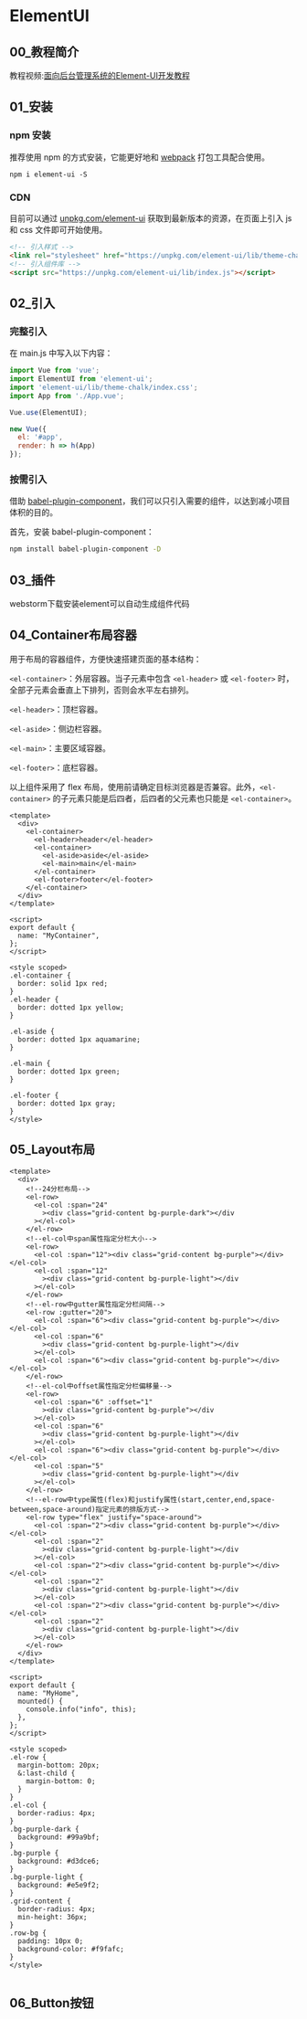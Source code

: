 # ElementUI

## 00_教程简介

教程视频:[面向后台管理系统的Element-UI开发教程](https://www.bilibili.com/video/BV1oA411s7Rc?p=1&vd_source=6e9c2de5b89c2ba4e13469e295319397)

## 01_安装

### npm 安装

推荐使用 npm 的方式安装，它能更好地和 [webpack](https://webpack.js.org/) 打包工具配合使用。

```shell
npm i element-ui -S
```

###  CDN

目前可以通过 [unpkg.com/element-ui](https://unpkg.com/element-ui/) 获取到最新版本的资源，在页面上引入 js 和 css 文件即可开始使用。

```html
<!-- 引入样式 -->
<link rel="stylesheet" href="https://unpkg.com/element-ui/lib/theme-chalk/index.css">
<!-- 引入组件库 -->
<script src="https://unpkg.com/element-ui/lib/index.js"></script>
```

## 02_引入

### 完整引入

在 main.js 中写入以下内容：

```javascript
import Vue from 'vue';
import ElementUI from 'element-ui';
import 'element-ui/lib/theme-chalk/index.css';
import App from './App.vue';

Vue.use(ElementUI);

new Vue({
  el: '#app',
  render: h => h(App)
});
```

### 按需引入

借助 [babel-plugin-component](https://github.com/QingWei-Li/babel-plugin-component)，我们可以只引入需要的组件，以达到减小项目体积的目的。

首先，安装 babel-plugin-component：

```bash
npm install babel-plugin-component -D
```

## 03_插件

webstorm下载安装element可以自动生成组件代码

## 04_Container布局容器

用于布局的容器组件，方便快速搭建页面的基本结构：

`<el-container>`：外层容器。当子元素中包含 `<el-header>` 或 `<el-footer>` 时，全部子元素会垂直上下排列，否则会水平左右排列。

`<el-header>`：顶栏容器。

`<el-aside>`：侧边栏容器。

`<el-main>`：主要区域容器。

`<el-footer>`：底栏容器。

以上组件采用了 flex 布局，使用前请确定目标浏览器是否兼容。此外，`<el-container>` 的子元素只能是后四者，后四者的父元素也只能是 `<el-container>`。

```vue
<template>
  <div>
    <el-container>
      <el-header>header</el-header>
      <el-container>
        <el-aside>aside</el-aside>
        <el-main>main</el-main>
      </el-container>
      <el-footer>footer</el-footer>
    </el-container>
  </div>
</template>

<script>
export default {
  name: "MyContainer",
};
</script>

<style scoped>
.el-container {
  border: solid 1px red;
}
.el-header {
  border: dotted 1px yellow;
}

.el-aside {
  border: dotted 1px aquamarine;
}

.el-main {
  border: dotted 1px green;
}

.el-footer {
  border: dotted 1px gray;
}
</style>
```

## 05_Layout布局

```vue
<template>
  <div>
    <!--24分栏布局-->
    <el-row>
      <el-col :span="24"
        ><div class="grid-content bg-purple-dark"></div
      ></el-col>
    </el-row>
    <!--el-col中span属性指定分栏大小-->
    <el-row>
      <el-col :span="12"><div class="grid-content bg-purple"></div></el-col>
      <el-col :span="12"
        ><div class="grid-content bg-purple-light"></div
      ></el-col>
    </el-row>
    <!--el-row中gutter属性指定分栏间隔-->
    <el-row :gutter="20">
      <el-col :span="6"><div class="grid-content bg-purple"></div></el-col>
      <el-col :span="6"
        ><div class="grid-content bg-purple-light"></div
      ></el-col>
      <el-col :span="6"><div class="grid-content bg-purple"></div></el-col>
    </el-row>
    <!--el-col中offset属性指定分栏偏移量-->
    <el-row>
      <el-col :span="6" :offset="1"
        ><div class="grid-content bg-purple"></div
      ></el-col>
      <el-col :span="6"
        ><div class="grid-content bg-purple-light"></div
      ></el-col>
      <el-col :span="6"><div class="grid-content bg-purple"></div></el-col>
      <el-col :span="5"
        ><div class="grid-content bg-purple-light"></div
      ></el-col>
    </el-row>
    <!--el-row中type属性(flex)和justify属性(start,center,end,space-between,space-around)指定元素的排版方式-->
    <el-row type="flex" justify="space-around">
      <el-col :span="2"><div class="grid-content bg-purple"></div></el-col>
      <el-col :span="2"
        ><div class="grid-content bg-purple-light"></div
      ></el-col>
      <el-col :span="2"><div class="grid-content bg-purple"></div></el-col>
      <el-col :span="2"
        ><div class="grid-content bg-purple-light"></div
      ></el-col>
      <el-col :span="2"><div class="grid-content bg-purple"></div></el-col>
      <el-col :span="2"
        ><div class="grid-content bg-purple-light"></div
      ></el-col>
    </el-row>
  </div>
</template>

<script>
export default {
  name: "MyHome",
  mounted() {
    console.info("info", this);
  },
};
</script>

<style scoped>
.el-row {
  margin-bottom: 20px;
  &:last-child {
    margin-bottom: 0;
  }
}
.el-col {
  border-radius: 4px;
}
.bg-purple-dark {
  background: #99a9bf;
}
.bg-purple {
  background: #d3dce6;
}
.bg-purple-light {
  background: #e5e9f2;
}
.grid-content {
  border-radius: 4px;
  min-height: 36px;
}
.row-bg {
  padding: 10px 0;
  background-color: #f9fafc;
}
</style>


```

## 06_Button按钮
